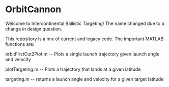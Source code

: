 # OrbitCannon

Welcome to Intercontinental Ballistic Targeting! The name changed due to a change in design question. 

This repository is a mix of current and legacy code. The important MATLAB functions are: 

orbitFirstCut2Plot.m -- Plots a single launch trajectory given launch angle and velocity

plotTargeting.m -- Plots a trajectory that lands at a given latitude

targeting.m -- returns a launch angle and velocity for a given target latitude